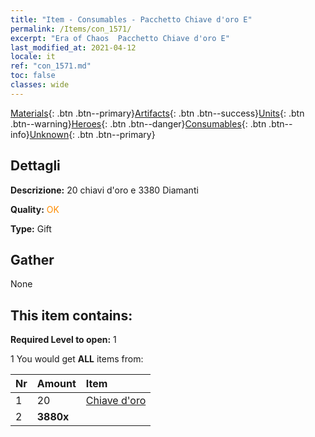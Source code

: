 ```yaml
---
title: "Item - Consumables - Pacchetto Chiave d'oro E"
permalink: /Items/con_1571/
excerpt: "Era of Chaos  Pacchetto Chiave d'oro E"
last_modified_at: 2021-04-12
locale: it
ref: "con_1571.md"
toc: false
classes: wide
---
```

 [Materials](/it/Items/){: .btn .btn--primary}[Artifacts](/it/Items/Artifacts/){: .btn .btn--success}[Units](/it/Items/Units/){: .btn .btn--warning}[Heroes](/it/Items/Heroes/){: .btn .btn--danger}[Consumables](/it/Items/Consumables/){: .btn .btn--info}[Unknown](/it/Items/Unknown/){: .btn .btn--primary}

## Dettagli
 **Descrizione:** 20 chiavi d'oro e 3380 Diamanti

 **Quality:** <span style="color: #FF8C00">OK</span>

 **Type:** Gift

## Gather

  None

## This item contains:

 **Required Level to open:** 1

 1 You would get **ALL** items  from:

  | Nr | Amount |     Item    |
  |:---|:-------|:------------|
  | 1 | 20 | [Chiave d'oro](/it/Items/con_783/) | 
  | 2 |  **3880x** | <i class="fas fa-gem"/> |  | 
